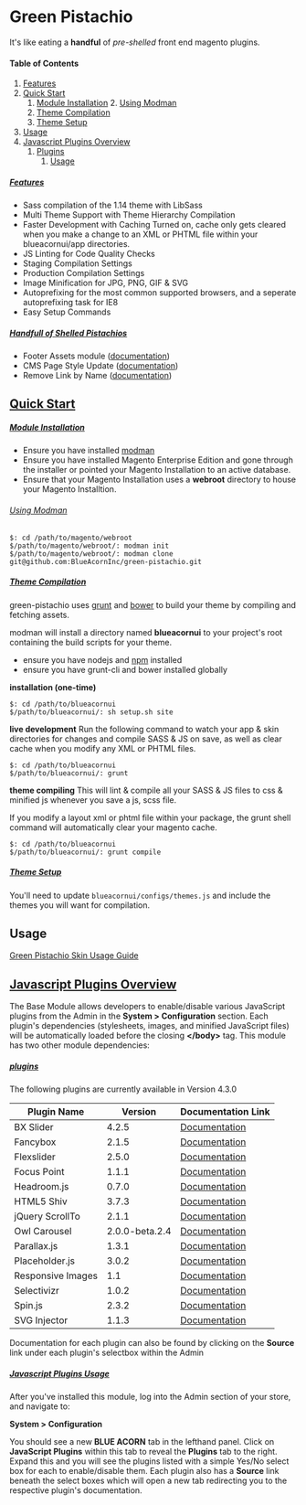 # Green Pistachio

It's like eating a **handful** of _pre-shelled_ front end magento plugins.

#### Table of Contents

1. [Features](#features)
2. [Quick Start](#quickstart)
	1. [Module Installation](#module)
		2. [Using Modman](#usingmodman)
	2. [Theme Compilation](#theme)
	3. [Theme Setup](#setup)
4. [Usage](#usage)
3.	[Javascript Plugins Overview](#overview)
	1. [Plugins](#javascriptplugins)
		1. [Usage](#jspluginsusage)



##### [Features](id:features)
* Sass compilation of the 1.14 theme with LibSass
* Multi Theme Support with Theme Hierarchy Compilation
* Faster Development with Caching Turned on, cache only gets cleared when you make a change to an XML or PHTML file within your blueacornui/app directories.
* JS Linting for Code Quality Checks
* Staging Compilation Settings
* Production Compilation Settings
* Image Minification for JPG, PNG, GIF & SVG
* Autoprefixing for the most common supported browsers, and a seperate autoprefixing task for IE8
* Easy Setup Commands

##### [Handfull of Shelled Pistachios](id:pistachios)
* Footer Assets module ([documentation](https://github.com/BlueAcornInc/ba-footer-assets/tree/master))
* CMS Page Style Update ([documentation](https://github.com/BlueAcornInc/gp-cms-page-style-update/tree/master))
* Remove Link by Name ([documentation](https://github.com/BlueAcornInc/gp-remove-link-by-name/tree/master))

## [Quick Start](id:quickstart)

##### [Module Installation](id:module)
* Ensure you have installed [modman](https://github.com/colinmollenhour/modman)
* Ensure you have installed Magento Enterprise Edition and gone through the installer or pointed your Magento Installation to an active database.
* Ensure that your Magento Installation uses a **webroot** directory to house your Magento Installtion.

###### [Using Modman](id:usingmodman)

	$: cd /path/to/magento/webroot
	$/path/to/magento/webroot/: modman init
	$/path/to/magento/webroot/: modman clone git@github.com:BlueAcornInc/green-pistachio.git


##### [Theme Compilation](id:theme)

green-pistachio uses [grunt](http://gruntjs.com/) and [bower](http://bower.io/) to build your theme by compiling and fetching assets.

modman will install a directory named **blueacornui** to your project's root containing the build scripts for your theme.

* ensure you have nodejs and [npm](https://www.npmjs.com/) installed
* ensure you have grunt-cli and bower installed globally

**installation (one-time)**

	$: cd /path/to/blueacornui
	$/path/to/blueacornui/: sh setup.sh site

**live development**
Run the following command to watch your app & skin directories for changes and compile SASS & JS on save, as well as clear cache when you modify any XML or PHTML files.


	$: cd /path/to/blueacornui
	$/path/to/blueacornui/: grunt


**theme compiling**
This will lint & compile all your SASS & JS files to css & minified js whenever you save a js, scss file.

If you modify a layout xml or phtml file within your package, the grunt shell command will automatically clear your magento cache.

	$: cd /path/to/blueacornui
	$/path/to/blueacornui/: grunt compile

##### [Theme Setup](id:setup)

You'll need to update `blueacornui/configs/themes.js` and include the themes you will want for compilation.

## Usage

[Green Pistachio Skin Usage Guide](documentation/README.MD)


## [Javascript Plugins Overview](id:overview)

The Base Module allows developers to enable/disable various JavaScript plugins from the Admin in the **System > Configuration** section. Each plugin's dependencies (stylesheets, images, and minified JavaScript files) will be automatically loaded before the closing **&lt;/body&gt;** tag. This module has two other module dependencies:

##### [plugins](id:javascriptplugins)
The following plugins are currently available in Version 4.3.0

| Plugin Name      | Version        | Documentation Link |
|------------------|----------------|--------------------|
|BX Slider         | 4.2.5          | [Documentation](https://github.com/stevenwanderski/bxslider-4)
|Fancybox          | 2.1.5          | [Documentation](http://fancyapps.com/fancybox/)
|Flexslider        | 2.5.0          | [Documentation](https://github.com/woothemes/FlexSlider)
|Focus Point       | 1.1.1          | [Documentation](https://github.com/jonom/jquery-focuspoint)
|Headroom.js       | 0.7.0          | [Documentation](https://github.com/WickyNilliams/headroom.js)
|HTML5 Shiv        | 3.7.3          | [Documentation](https://github.com/aFarkas/html5shiv)
|jQuery ScrollTo   | 2.1.1          | [Documentation](https://github.com/flesler/jquery.scrollTo)
|Owl Carousel      | 2.0.0-beta.2.4 | [Documentation](https://github.com/OwlCarousel2/OwlCarousel2)
|Parallax.js       | 1.3.1          | [Documentation](http://pixelcog.github.io/parallax.js/)
|Placeholder.js    | 3.0.2          | [Documentation](https://github.com/jamesallardice/Placeholders.js)
|Responsive Images | 1.1            | [Documentation](https://github.com/kvendrik/responsive-images.js)
|Selectivizr       | 1.0.2          | [Documentation](http://selectivizr.com/)
|Spin.js           | 2.3.2          | [Documentation](http://spin.js.org/)
|SVG Injector      | 1.1.3          | [Documentation](https://github.com/iconic/SVGInjector)

Documentation for each plugin can also be found by clicking on the **Source** link under each plugin's selectbox within the Admin

##### [Javascript Plugins Usage](id:jspluginsusage)
After you've installed this module, log into the Admin section of your store, and navigate to:

**System > Configuration**

You should see a new **BLUE ACORN** tab in the lefthand panel. Click on **JavaScript Plugins** within this tab to reveal the **Plugins** tab to the right. Expand this and you will see the plugins listed with a simple Yes/No select box for each to enable/disable them. Each plugin also has a **Source** link beneath the select boxes which will open a new tab redirecting you to the respective plugin's documentation.
